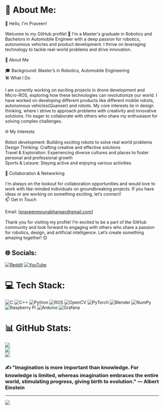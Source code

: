# 💫 About Me:
👋 Hello, I'm Praveen! <br><br>Welcome to my GitHub profile! 🚀 I'm a Master's graduate in Robotics and Bachelors in Automobile Engineer with a deep passion for robotics, autonomous vehicles and product development. I thrive on leveraging technology to tackle real-world problems and drive innovation. <br><br> 🌟 About Me<br><br>  🎓 Background: Master’s in Robotics, Automobile Engineering<br>   🛠️ What I Do<br><br>I am currently working on exciting projects in drone development and Micro-ROS, exploring how these technologies can revolutionize our world. I have worked on developing different products like different mobile robots, autonomous vehicles(Quanser) and robots. My core interests lie in design thinking, where I strive to approach problems with creativity and innovative solutions. I’m eager to collaborate with others who share my enthusiasm for solving complex challenges.<br><br> 🌐 My Interests<br><br>    Robot development: Building exciting robots to solve real world problems<br>   Design Thinking: Crafting creative and effective solutions<br>    Travel & Exploration: Experiencing diverse cultures and places to foster personal and professional growth<br>    Sports & Leisure: Staying active and enjoying various activities<br><br>🤝 Collaboration & Networking<br><br>I'm always on the lookout for collaboration opportunities and would love to work with like-minded individuals on groundbreaking projects. If you have ideas or are working on something exciting, let’s connect!<br>📫 Get in Touch<br><br>    Email: [praveenmounabhargav@gmail.com]<br><br>Thank you for visiting my profile! I’m excited to be a part of the GitHub community and look forward to engaging with others who share a passion for robotics, design, and artificial intelligence. Let’s create something amazing together! 😊


## 🌐 Socials:
[![Reddit](https://img.shields.io/badge/Reddit-%23FF4500.svg?logo=Reddit&logoColor=white)](https://reddit.com/user/Design_Monk) [![YouTube](https://img.shields.io/badge/YouTube-%23FF0000.svg?logo=YouTube&logoColor=white)](https://youtube.com/@TechRobo) 

# 💻 Tech Stack:
![C](https://img.shields.io/badge/c-%2300599C.svg?style=for-the-badge&logo=c&logoColor=white) ![C++](https://img.shields.io/badge/c++-%2300599C.svg?style=for-the-badge&logo=c%2B%2B&logoColor=white) ![Python](https://img.shields.io/badge/python-3670A0?style=for-the-badge&logo=python&logoColor=ffdd54) ![ROS](https://img.shields.io/badge/ros-%230A0FF9.svg?style=for-the-badge&logo=ros&logoColor=white) ![OpenCV](https://img.shields.io/badge/opencv-%23white.svg?style=for-the-badge&logo=opencv&logoColor=white) ![PyTorch](https://img.shields.io/badge/PyTorch-%23EE4C2C.svg?style=for-the-badge&logo=PyTorch&logoColor=white) ![Blender](https://img.shields.io/badge/blender-%23F5792A.svg?style=for-the-badge&logo=blender&logoColor=white) ![NumPy](https://img.shields.io/badge/numpy-%23013243.svg?style=for-the-badge&logo=numpy&logoColor=white) ![Raspberry Pi](https://img.shields.io/badge/-RaspberryPi-C51A4A?style=for-the-badge&logo=Raspberry-Pi) ![Arduino](https://img.shields.io/badge/-Arduino-00979D?style=for-the-badge&logo=Arduino&logoColor=white) ![Grafana](https://img.shields.io/badge/grafana-%23F46800.svg?style=for-the-badge&logo=grafana&logoColor=white)
# 📊 GitHub Stats:
![](https://github-readme-stats.vercel.app/api?username=Praveenx1&theme=dark&hide_border=false&include_all_commits=false&count_private=false)<br/>
![](https://github-readme-streak-stats.herokuapp.com/?user=Praveenx1&theme=dark&hide_border=false)<br/>
![](https://github-readme-stats.vercel.app/api/top-langs/?username=Praveenx1&theme=dark&hide_border=false&include_all_commits=false&count_private=false&layout=compact)

### ✍️ "Imagination is more important than knowledge. For knowledge is limited, whereas imagination embraces the entire world, stimulating progress, giving birth to evolution." — Albert Einstein
<!--![](https://quotes-github-readme.vercel.app/api?type=horizontal&theme=dark) -->

---
[![](https://visitcount.itsvg.in/api?id=Praveenx1&icon=0&color=0)](https://visitcount.itsvg.in)

<!-- Proudly created with GPRM ( https://gprm.itsvg.in ) -->
